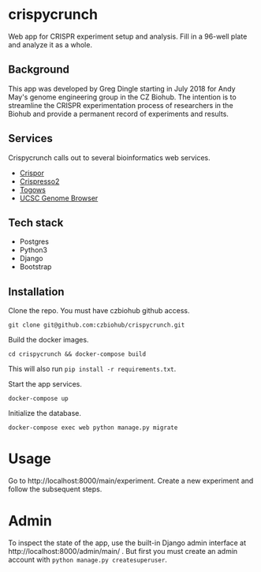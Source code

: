 # crispycrunch
Web app for CRISPR experiment setup and analysis. Fill in a 96-well plate and analyze it as a whole.

## Background

This app was developed by Greg Dingle starting in July 2018 for Andy May's genome engineering group in the CZ Biohub. The intention is to streamline the CRISPR experimentation process of researchers in the Biohub and provide a permanent record of experiments and results.

## Services

Crispycrunch calls out to several bioinformatics web services.

* [Crispor](http://crispor.tefor.net/)
* [Crispresso2](http://crispresso.pinellolab.partners.org)
* [Togows](http://togows.org)
* [UCSC Genome Browser](https://genome.ucsc.edu/cgi-bin/hgTracks)

## Tech stack

* Postgres
* Python3
* Django
* Bootstrap

## Installation

Clone the repo. You must have czbiohub github access.

```git clone git@github.com:czbiohub/crispycrunch.git```

Build the docker images.

```cd crispycrunch && docker-compose build```

This will also run `pip install -r requirements.txt`.

Start the app services.

```docker-compose up```

Initialize the database.

```docker-compose exec web python manage.py migrate```

# Usage
<!-- TODO: better homepage -->

Go to http://localhost:8000/main/experiment. Create a new experiment and follow the subsequent steps.

# Admin

To inspect the state of the app, use the built-in Django admin interface at http://localhost:8000/admin/main/ . But first you must create an admin account with `python manage.py createsuperuser`.